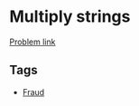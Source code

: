 # Multiply strings

[Problem link](https://leetcode.com/problems/multiply-strings)

## Tags

* [Fraud](/README.md#Fraud)
